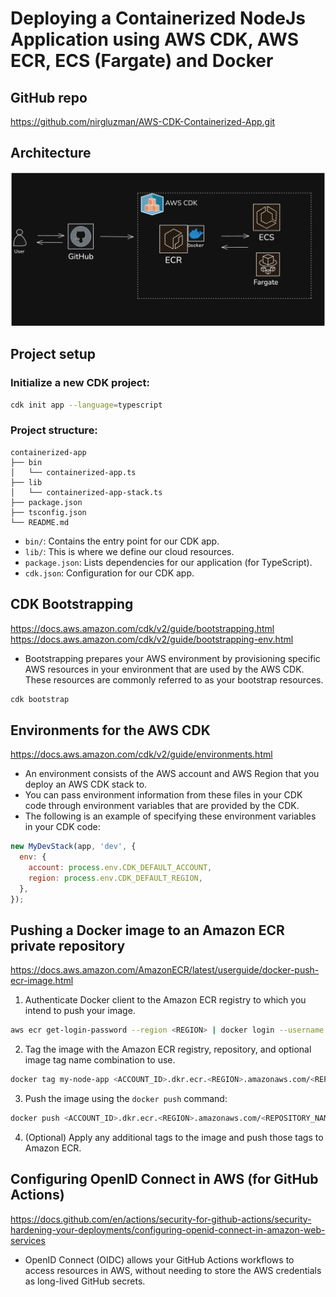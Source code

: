 # Deploying a Containerized NodeJs Application using AWS CDK, AWS ECR, ECS (Fargate) and Docker

## GitHub repo

https://github.com/nirgluzman/AWS-CDK-Containerized-App.git

## Architecture

![](./docs/images/architecture.png)

## Project setup

### Initialize a new CDK project:

```bash
cdk init app --language=typescript
```

### Project structure:

```tree
containerized-app
├── bin
│   └── containerized-app.ts
├── lib
│   └── containerized-app-stack.ts
├── package.json
├── tsconfig.json
└── README.md
```

- `bin/`: Contains the entry point for our CDK app.
- `lib/`: This is where we define our cloud resources.
- `package.json`: Lists dependencies for our application (for TypeScript).
- `cdk.json`: Configuration for our CDK app.

## CDK Bootstrapping

https://docs.aws.amazon.com/cdk/v2/guide/bootstrapping.html
https://docs.aws.amazon.com/cdk/v2/guide/bootstrapping-env.html

- Bootstrapping prepares your AWS environment by provisioning specific AWS resources in your
  environment that are used by the AWS CDK. These resources are commonly referred to as your
  bootstrap resources.

```bash
cdk bootstrap
```

## Environments for the AWS CDK

https://docs.aws.amazon.com/cdk/v2/guide/environments.html

- An environment consists of the AWS account and AWS Region that you deploy an AWS CDK stack to.
- You can pass environment information from these files in your CDK code through environment
  variables that are provided by the CDK.
- The following is an example of specifying these environment variables in your CDK code:

```js
new MyDevStack(app, 'dev', {
  env: {
    account: process.env.CDK_DEFAULT_ACCOUNT,
    region: process.env.CDK_DEFAULT_REGION,
  },
});
```

## Pushing a Docker image to an Amazon ECR private repository

https://docs.aws.amazon.com/AmazonECR/latest/userguide/docker-push-ecr-image.html

1. Authenticate Docker client to the Amazon ECR registry to which you intend to push your image.

```bash
aws ecr get-login-password --region <REGION> | docker login --username AWS --password-stdin <ACCOUNT_ID>.dkr.ecr.<REGION>.amazonaws.com
```

2. Tag the image with the Amazon ECR registry, repository, and optional image tag name combination
   to use.

```bash
docker tag my-node-app <ACCOUNT_ID>.dkr.ecr.<REGION>.amazonaws.com/<REPOSITORY_NAME>
```

3. Push the image using the `docker push` command:

```bash
docker push <ACCOUNT_ID>.dkr.ecr.<REGION>.amazonaws.com/<REPOSITORY_NAME>
```

4. (Optional) Apply any additional tags to the image and push those tags to Amazon ECR.

## Configuring OpenID Connect in AWS (for GitHub Actions)

https://docs.github.com/en/actions/security-for-github-actions/security-hardening-your-deployments/configuring-openid-connect-in-amazon-web-services

- OpenID Connect (OIDC) allows your GitHub Actions workflows to access resources in AWS, without
  needing to store the AWS credentials as long-lived GitHub secrets.
